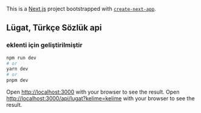 This is a [Next.js](https://nextjs.org/) project bootstrapped with [`create-next-app`](https://github.com/vercel/next.js/tree/canary/packages/create-next-app).

## Lügat, Türkçe Sözlük api

### eklenti için geliştirilmiştir

```bash
npm run dev
# or
yarn dev
# or
pnpm dev
```

Open [http://localhost:3000](http://localhost:3000) with your browser to see the result.
Open [http://localhost:3000/api/lugat?kelime=kelime](http://localhost:3000/api/lugat?kelime=kelime) with your browser to see the result.
